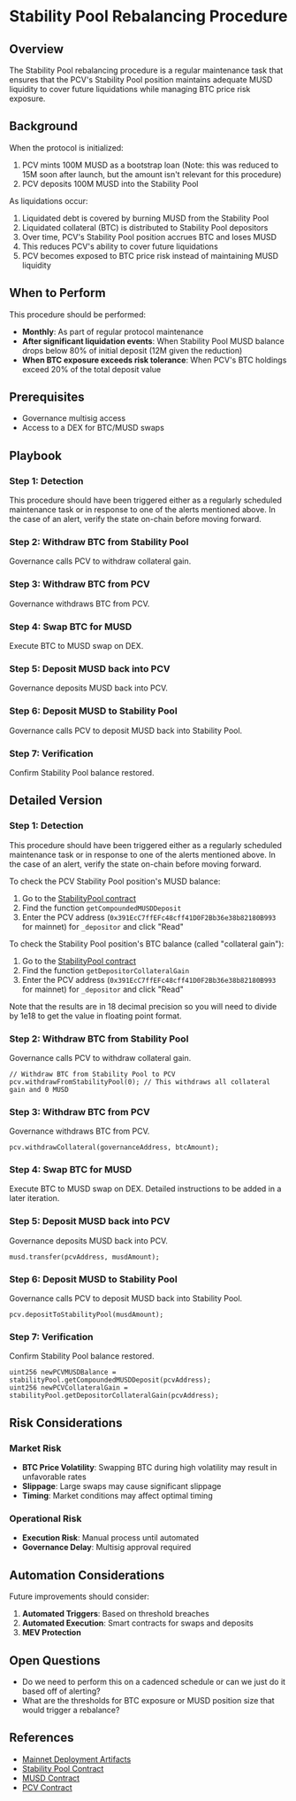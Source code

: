 # Stability Pool Rebalancing Procedure

## Overview

The Stability Pool rebalancing procedure is a regular maintenance task that ensures that the PCV's Stability Pool position
maintains adequate MUSD liquidity to cover future liquidations while managing BTC price risk exposure.

## Background

When the protocol is initialized:
1. PCV mints 100M MUSD as a bootstrap loan (Note: this was reduced to 15M soon after launch, but the amount isn't relevant for this procedure)
2. PCV deposits 100M MUSD into the Stability Pool

As liquidations occur:
1. Liquidated debt is covered by burning MUSD from the Stability Pool
2. Liquidated collateral (BTC) is distributed to Stability Pool depositors
3. Over time, PCV's Stability Pool position accrues BTC and loses MUSD
4. This reduces PCV's ability to cover future liquidations
5. PCV becomes exposed to BTC price risk instead of maintaining MUSD liquidity

## When to Perform

This procedure should be performed:
- **Monthly**: As part of regular protocol maintenance
- **After significant liquidation events**: When Stability Pool MUSD balance drops below 80% of initial deposit (12M given the reduction)
- **When BTC exposure exceeds risk tolerance**: When PCV's BTC holdings exceed 20% of the total deposit value

## Prerequisites

- Governance multisig access
- Access to a DEX for BTC/MUSD swaps

## Playbook

### Step 1: Detection

This procedure should have been triggered either as a regularly scheduled maintenance task or in response to one of the alerts 
mentioned above.  In the case of an alert, verify the state on-chain before moving forward.

### Step 2: Withdraw BTC from Stability Pool

Governance calls PCV to withdraw collateral gain.

### Step 3: Withdraw BTC from PCV

Governance withdraws BTC from PCV.

### Step 4: Swap BTC for MUSD

Execute BTC to MUSD swap on DEX.

### Step 5: Deposit MUSD back into PCV

Governance deposits MUSD back into PCV.

### Step 6: Deposit MUSD to Stability Pool

Governance calls PCV to deposit MUSD back into Stability Pool.

### Step 7: Verification

Confirm Stability Pool balance restored.

## Detailed Version

### Step 1: Detection

This procedure should have been triggered either as a regularly scheduled maintenance task or in response to one of the alerts
mentioned above.  In the case of an alert, verify the state on-chain before moving forward.

To check the PCV Stability Pool position's MUSD balance:
1. Go to the [StabilityPool contract](https://explorer.mezo.org/address/0x73245Eff485aB3AAc1158B3c4d8f4b23797B0e32?tab=read_proxy)
2. Find the function `getCompoundedMUSDDeposit`
3. Enter the PCV address (`0x391EcC7ffEFc48cff41D0F2Bb36e38b82180B993` for mainnet) for `_depositor` and click "Read"

To check the Stability Pool position's BTC balance (called "collateral gain"):
1. Go to the [StabilityPool contract](https://explorer.mezo.org/address/0x73245Eff485aB3AAc1158B3c4d8f4b23797B0e32?tab=read_proxy)
2. Find the function `getDepositorCollateralGain`
3. Enter the PCV address (`0x391EcC7ffEFc48cff41D0F2Bb36e38b82180B993` for mainnet) for `_depositor` and click "Read"

Note that the results are in 18 decimal precision so you will need to divide by 1e18 to get the value in floating point format.

### Step 2: Withdraw BTC from Stability Pool

Governance calls PCV to withdraw collateral gain.
```solidity
// Withdraw BTC from Stability Pool to PCV
pcv.withdrawFromStabilityPool(0); // This withdraws all collateral gain and 0 MUSD
```

### Step 3: Withdraw BTC from PCV

Governance withdraws BTC from PCV.
```solidity
pcv.withdrawCollateral(governanceAddress, btcAmount);
```

### Step 4: Swap BTC for MUSD

Execute BTC to MUSD swap on DEX.  Detailed instructions to be added in a later iteration.

### Step 5: Deposit MUSD back into PCV

Governance deposits MUSD back into PCV.
```solidity
musd.transfer(pcvAddress, musdAmount);
```

### Step 6: Deposit MUSD to Stability Pool

Governance calls PCV to deposit MUSD back into Stability Pool.
```solidity
pcv.depositToStabilityPool(musdAmount);
```

### Step 7: Verification

Confirm Stability Pool balance restored.
```solidity
uint256 newPCVMUSDBalance = stabilityPool.getCompoundedMUSDDeposit(pcvAddress);
uint256 newPCVCollateralGain = stabilityPool.getDepositorCollateralGain(pcvAddress);
```

## Risk Considerations

### Market Risk
- **BTC Price Volatility**: Swapping BTC during high volatility may result in unfavorable rates
- **Slippage**: Large swaps may cause significant slippage
- **Timing**: Market conditions may affect optimal timing

### Operational Risk
- **Execution Risk**: Manual process until automated
- **Governance Delay**: Multisig approval required

## Automation Considerations

Future improvements should consider:
1. **Automated Triggers**: Based on threshold breaches
2. **Automated Execution**: Smart contracts for swaps and deposits
3. **MEV Protection**

## Open Questions
- Do we need to perform this on a cadenced schedule or can we just do it based off of alerting?
- What are the thresholds for BTC exposure or MUSD position size that would trigger a rebalance?

## References
- [Mainnet Deployment Artifacts](https://github.com/mezo-org/musd/tree/main/solidity/artifacts/deployments/mainnet)
- [Stability Pool Contract](https://explorer.mezo.org/address/0x73245Eff485aB3AAc1158B3c4d8f4b23797B0e32)
- [MUSD Contract](https://explorer.mezo.org/token/0xdD468A1DDc392dcdbEf6db6e34E89AA338F9F186)
- [PCV Contract](https://explorer.mezo.org/address/0x391EcC7ffEFc48cff41D0F2Bb36e38b82180B993)